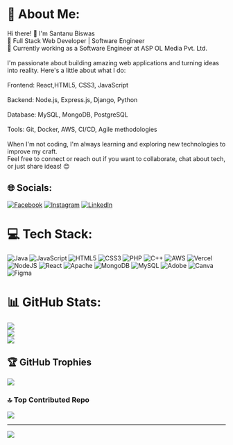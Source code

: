# 💫 About Me:
Hi there! 👋 I'm Santanu Biswas<br>🚀 Full Stack Web Developer | Software Engineer<br>💼 Currently working as a Software Engineer at ASP OL Media Pvt. Ltd.<br><br>I'm passionate about building amazing web applications and turning ideas into reality. Here's a little about what I do:<br><br>Frontend: React,HTML5, CSS3, JavaScript<br><br>Backend: Node.js, Express.js, Django, Python<br><br>Database: MySQL, MongoDB, PostgreSQL<br><br>Tools: Git, Docker, AWS, CI/CD, Agile methodologies<br><br>When I'm not coding, I'm always learning and exploring new technologies to improve my craft.<br>Feel free to connect or reach out if you want to collaborate, chat about tech, or just share ideas! 😊


## 🌐 Socials:
[![Facebook](https://img.shields.io/badge/Facebook-%231877F2.svg?logo=Facebook&logoColor=white)](https://facebook.com/https://www.facebook.com/profile.php?id=100087676927468) [![Instagram](https://img.shields.io/badge/Instagram-%23E4405F.svg?logo=Instagram&logoColor=white)](https://instagram.com/santanubiswas790) [![LinkedIn](https://img.shields.io/badge/LinkedIn-%230077B5.svg?logo=linkedin&logoColor=white)](https://linkedin.com/in/www.linkedin.com/in/santanu-biswas-a120b9257) 

# 💻 Tech Stack:
![Java](https://img.shields.io/badge/java-%23ED8B00.svg?style=for-the-badge&logo=openjdk&logoColor=white) ![JavaScript](https://img.shields.io/badge/javascript-%23323330.svg?style=for-the-badge&logo=javascript&logoColor=%23F7DF1E) ![HTML5](https://img.shields.io/badge/html5-%23E34F26.svg?style=for-the-badge&logo=html5&logoColor=white) ![CSS3](https://img.shields.io/badge/css3-%231572B6.svg?style=for-the-badge&logo=css3&logoColor=white) ![PHP](https://img.shields.io/badge/php-%23777BB4.svg?style=for-the-badge&logo=php&logoColor=white) ![C++](https://img.shields.io/badge/c++-%2300599C.svg?style=for-the-badge&logo=c%2B%2B&logoColor=white) ![AWS](https://img.shields.io/badge/AWS-%23FF9900.svg?style=for-the-badge&logo=amazon-aws&logoColor=white) ![Vercel](https://img.shields.io/badge/vercel-%23000000.svg?style=for-the-badge&logo=vercel&logoColor=white) ![NodeJS](https://img.shields.io/badge/node.js-6DA55F?style=for-the-badge&logo=node.js&logoColor=white) ![React](https://img.shields.io/badge/react-%2320232a.svg?style=for-the-badge&logo=react&logoColor=%2361DAFB) ![Apache](https://img.shields.io/badge/apache-%23D42029.svg?style=for-the-badge&logo=apache&logoColor=white) ![MongoDB](https://img.shields.io/badge/MongoDB-%234ea94b.svg?style=for-the-badge&logo=mongodb&logoColor=white) ![MySQL](https://img.shields.io/badge/mysql-4479A1.svg?style=for-the-badge&logo=mysql&logoColor=white) ![Adobe](https://img.shields.io/badge/adobe-%23FF0000.svg?style=for-the-badge&logo=adobe&logoColor=white) ![Canva](https://img.shields.io/badge/Canva-%2300C4CC.svg?style=for-the-badge&logo=Canva&logoColor=white) ![Figma](https://img.shields.io/badge/figma-%23F24E1E.svg?style=for-the-badge&logo=figma&logoColor=white)
# 📊 GitHub Stats:
![](https://github-readme-stats.vercel.app/api?username=santanuBiswas007&theme=synthwave&hide_border=false&include_all_commits=false&count_private=false)<br/>
![](https://nirzak-streak-stats.vercel.app/?user=santanuBiswas007&theme=synthwave&hide_border=false)<br/>
![](https://github-readme-stats.vercel.app/api/top-langs/?username=santanuBiswas007&theme=synthwave&hide_border=false&include_all_commits=false&count_private=false&layout=compact)

## 🏆 GitHub Trophies
![](https://github-profile-trophy.vercel.app/?username=santanuBiswas007&theme=radical&no-frame=false&no-bg=true&margin-w=4)

### 🔝 Top Contributed Repo
![](https://github-contributor-stats.vercel.app/api?username=santanuBiswas007&limit=5&theme=dark&combine_all_yearly_contributions=true)

---
[![](https://visitcount.itsvg.in/api?id=santanuBiswas007&icon=0&color=0)](https://visitcount.itsvg.in)

<!-- Proudly created with GPRM ( https://gprm.itsvg.in ) -->
